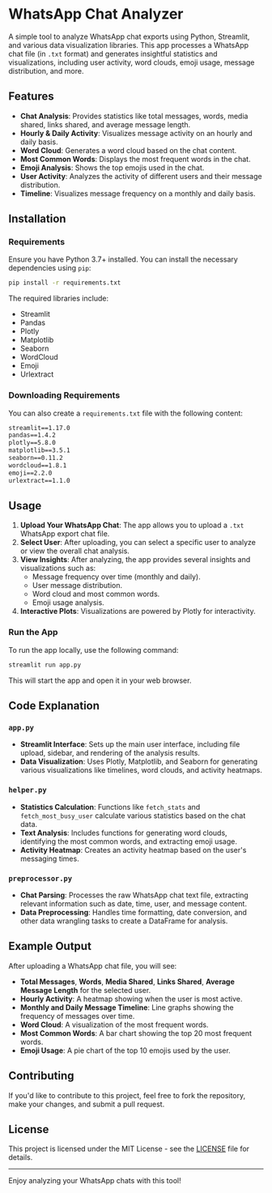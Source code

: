 # WhatsApp Chat Analyzer

A simple tool to analyze WhatsApp chat exports using Python, Streamlit, and various data visualization libraries. This app processes a WhatsApp chat file (in `.txt` format) and generates insightful statistics and visualizations, including user activity, word clouds, emoji usage, message distribution, and more.

## Features

- **Chat Analysis**: Provides statistics like total messages, words, media shared, links shared, and average message length.
- **Hourly & Daily Activity**: Visualizes message activity on an hourly and daily basis.
- **Word Cloud**: Generates a word cloud based on the chat content.
- **Most Common Words**: Displays the most frequent words in the chat.
- **Emoji Analysis**: Shows the top emojis used in the chat.
- **User Activity**: Analyzes the activity of different users and their message distribution.
- **Timeline**: Visualizes message frequency on a monthly and daily basis.

## Installation

### Requirements

Ensure you have Python 3.7+ installed. You can install the necessary dependencies using `pip`:

```bash
pip install -r requirements.txt
```

The required libraries include:
- Streamlit
- Pandas
- Plotly
- Matplotlib
- Seaborn
- WordCloud
- Emoji
- Urlextract

### Downloading Requirements
You can also create a `requirements.txt` file with the following content:

```txt
streamlit==1.17.0
pandas==1.4.2
plotly==5.8.0
matplotlib==3.5.1
seaborn==0.11.2
wordcloud==1.8.1
emoji==2.2.0
urlextract==1.1.0
```

## Usage

1. **Upload Your WhatsApp Chat**: The app allows you to upload a `.txt` WhatsApp export chat file.
2. **Select User**: After uploading, you can select a specific user to analyze or view the overall chat analysis.
3. **View Insights**: After analyzing, the app provides several insights and visualizations such as:
   - Message frequency over time (monthly and daily).
   - User message distribution.
   - Word cloud and most common words.
   - Emoji usage analysis.
4. **Interactive Plots**: Visualizations are powered by Plotly for interactivity.

### Run the App

To run the app locally, use the following command:

```bash
streamlit run app.py
```

This will start the app and open it in your web browser.

## Code Explanation

### `app.py`

- **Streamlit Interface**: Sets up the main user interface, including file upload, sidebar, and rendering of the analysis results.
- **Data Visualization**: Uses Plotly, Matplotlib, and Seaborn for generating various visualizations like timelines, word clouds, and activity heatmaps.

### `helper.py`

- **Statistics Calculation**: Functions like `fetch_stats` and `fetch_most_busy_user` calculate various statistics based on the chat data.
- **Text Analysis**: Includes functions for generating word clouds, identifying the most common words, and extracting emoji usage.
- **Activity Heatmap**: Creates an activity heatmap based on the user's messaging times.

### `preprocessor.py`

- **Chat Parsing**: Processes the raw WhatsApp chat text file, extracting relevant information such as date, time, user, and message content.
- **Data Preprocessing**: Handles time formatting, date conversion, and other data wrangling tasks to create a DataFrame for analysis.

## Example Output

After uploading a WhatsApp chat file, you will see:

- **Total Messages**, **Words**, **Media Shared**, **Links Shared**, **Average Message Length** for the selected user.
- **Hourly Activity**: A heatmap showing when the user is most active.
- **Monthly and Daily Message Timeline**: Line graphs showing the frequency of messages over time.
- **Word Cloud**: A visualization of the most frequent words.
- **Most Common Words**: A bar chart showing the top 20 most frequent words.
- **Emoji Usage**: A pie chart of the top 10 emojis used by the user.

## Contributing

If you'd like to contribute to this project, feel free to fork the repository, make your changes, and submit a pull request.

## License

This project is licensed under the MIT License - see the [LICENSE](LICENSE) file for details.

---

Enjoy analyzing your WhatsApp chats with this tool!
